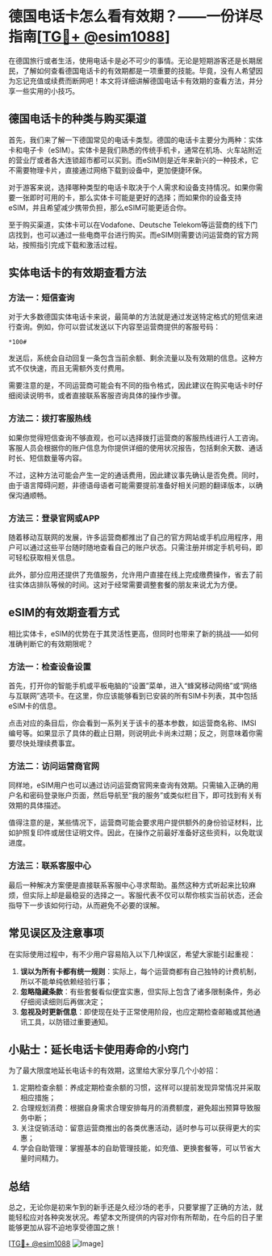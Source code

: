 # 德国电话卡怎么看有效期？——一份详尽指南[[TG💪+ @esim1088](https://t.me/s/esim1088)]

在德国旅行或者生活，使用电话卡是必不可少的事情。无论是短期游客还是长期居民，了解如何查看德国电话卡的有效期都是一项重要的技能。毕竟，没有人希望因为忘记充值或续费而断网吧！本文将详细讲解德国电话卡有效期的查看方法，并分享一些实用的小技巧。

## 德国电话卡的种类与购买渠道

首先，我们来了解一下德国常见的电话卡类型。德国的电话卡主要分为两种：实体卡和电子卡（eSIM）。实体卡是我们熟悉的传统手机卡，通常在机场、火车站附近的营业厅或者各大连锁超市都可以买到。而eSIM则是近年来新兴的一种技术，它不需要物理卡片，直接通过网络下载到设备中，更加便捷环保。

对于游客来说，选择哪种类型的电话卡取决于个人需求和设备支持情况。如果你需要一张即时可用的卡，那么实体卡可能是更好的选择；而如果你的设备支持eSIM，并且希望减少携带负担，那么eSIM可能更适合你。

至于购买渠道，实体卡可以在Vodafone、Deutsche Telekom等运营商的线下门店找到，也可以通过一些电商平台进行购买。而eSIM则需要访问运营商的官方网站，按照指引完成下载和激活过程。

## 实体电话卡的有效期查看方法

### 方法一：短信查询

对于大多数德国实体电话卡来说，最简单的方法就是通过发送特定格式的短信来进行查询。例如，你可以尝试发送以下内容至运营商提供的客服号码：

```
*100#
```

发送后，系统会自动回复一条包含当前余额、剩余流量以及有效期的信息。这种方式不仅快速，而且无需额外支付费用。

需要注意的是，不同运营商可能会有不同的指令格式，因此建议在购买电话卡时仔细阅读说明书，或者直接联系客服咨询具体的操作步骤。

### 方法二：拨打客服热线

如果你觉得短信查询不够直观，也可以选择拨打运营商的客服热线进行人工咨询。客服人员会根据你的账户信息为你提供详细的使用状况报告，包括剩余天数、通话时长、短信数量等内容。

不过，这种方法可能会产生一定的通话费用，因此建议事先确认是否免费。同时，由于语言障碍问题，非德语母语者可能需要提前准备好相关问题的翻译版本，以确保沟通顺畅。

### 方法三：登录官网或APP

随着移动互联网的发展，许多运营商都推出了自己的官方网站或手机应用程序，用户可以通过这些平台随时随地查看自己的账户状态。只需注册并绑定手机号码，即可轻松获取相关信息。

此外，部分应用还提供了充值服务，允许用户直接在线上完成缴费操作，省去了前往实体店排队等候的时间。这对于经常需要调整套餐的朋友来说尤为方便。

## eSIM的有效期查看方式

相比实体卡，eSIM的优势在于其灵活性更高，但同时也带来了新的挑战——如何准确判断它的有效期限呢？

### 方法一：检查设备设置

首先，打开你的智能手机或平板电脑的“设置”菜单，进入“蜂窝移动网络”或“网络与互联网”选项卡。在这里，你应该能够看到已安装的所有SIM卡列表，其中包括eSIM卡的信息。

点击对应的条目后，你会看到一系列关于该卡的基本参数，如运营商名称、IMSI编号等。如果显示了具体的截止日期，则说明此卡尚未过期；反之，则意味着你需要尽快处理续费事宜。

### 方法二：访问运营商官网

同样地，eSIM用户也可以通过访问运营商官网来查询有效期。只需输入正确的用户名和密码登录账户页面，然后导航至“我的服务”或类似栏目下，即可找到有关有效期的具体描述。

值得注意的是，某些情况下，运营商可能会要求用户提供额外的身份验证材料，比如护照复印件或居住证明文件。因此，在操作之前最好准备好这些资料，以免耽误进度。

### 方法三：联系客服中心

最后一种解决方案便是直接联系客服中心寻求帮助。虽然这种方式听起来比较麻烦，但实际上却是最稳妥的选择之一。客服代表不仅可以帮你核实当前状态，还会指导下一步该如何行动，从而避免不必要的误解。

## 常见误区及注意事项

在实际使用过程中，有不少用户容易陷入以下几种误区，希望大家能引起重视：

1. **误以为所有卡都有统一规则**：实际上，每个运营商都有自己独特的计费机制，所以不能单纯依赖经验行事；
2. **忽略隐藏条款**：有些套餐看似便宜实惠，但实际上包含了诸多限制条件，务必仔细阅读细则后再做决定；
3. **忽视及时更新信息**：即使现在处于正常使用阶段，也应定期检查邮箱或其他通讯工具，以防错过重要通知。

## 小贴士：延长电话卡使用寿命的小窍门

为了最大限度地延长电话卡的有效期，这里给大家分享几个小妙招：

1. 定期检查余额：养成定期检查余额的习惯，这样可以提前发现异常情况并采取相应措施；
2. 合理规划消费：根据自身需求合理安排每月的消费额度，避免超出预算导致服务中断；
3. 关注促销活动：留意运营商推出的各类优惠活动，适时参与可以获得更大的实惠；
4. 学会自助管理：掌握基本的自助管理技能，如充值、更换套餐等，可以节省大量时间精力。

## 总结

总之，无论你是初来乍到的新手还是久经沙场的老手，只要掌握了正确的方法，就能轻松应对各种突发状况。希望本文所提供的内容对你有所帮助，在今后的日子里能够更加从容不迫地享受德国之旅！

[[TG💪+ @esim1088](https://t.me/s/esim1088) ![Image](https://i.postimg.cc/4NQfJmqS/Snipaste-2025-05-13-00-14-12.png)]